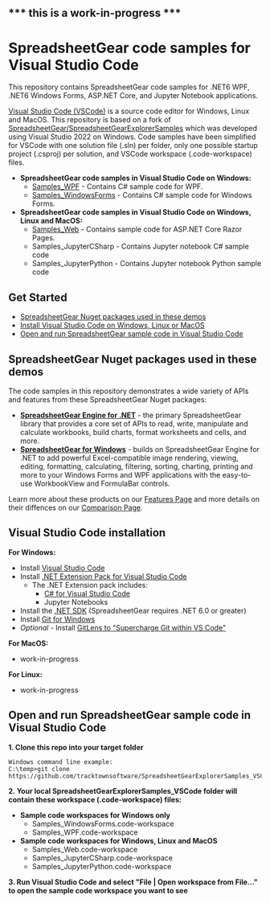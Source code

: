 ## *** this is a work-in-progress ***

# SpreadsheetGear code samples for Visual Studio Code

This repository contains SpreadsheetGear code samples for .NET6 WPF, .NET6 Windows Forms, ASP.NET Core, and Jupyter Notebook applications. 

[Visual Studio Code (VSCode)](https://code.visualstudio.com/) is a source code editor for Windows, Linux and MacOS. This repository is based on a fork of [SpreadsheetGear/SpreadsheetGearExplorerSamples](https://github.com/SpreadsheetGear/SpreadsheetGearExplorerSamples) which was developed using Visual Studio 2022 on Windows. Code samples have been simplified for VSCode with one solution file (.sln) per folder, only one possible startup project (.csproj) per solution, and VSCode workspace (.code-workspace) files.

* **SpreadsheetGear code samples in Visual Studio Code on Windows:**
  *   [Samples_WPF](/Samples_WPF) - Contains C# sample code for WPF.
  *   [Samples_WindowsForms](/Samples_WindowsForms) - Contains C# sample code for Windows Forms.
* **SpreadsheetGear code samples in Visual Studio Code on Windows, Linux and MacOS:**
  *   [Samples_Web](/Samples_Web) - Contains sample code for ASP.NET Core Razor Pages.
  *   Samples_JupyterCSharp - Contains Jupyter notebook C# sample code
  *   Samples_JupyterPython - Contains Jupyter notebook Python sample code

## Get Started ##
* [SpreadsheetGear Nuget packages used in these demos](#spreadsheetgear-nuget-packages-used-in-these-demos)
* [Install Visual Studio Code on Windows, Linux or MacOS](#visual-studio-code-installation)
* [Open and run SpreadsheetGear sample code in Visual Studio Code](#open-and-run-spreadsheetgear-sample-code-in-visual-studio-code)

## SpreadsheetGear Nuget packages used in these demos
The code samples in this repository demonstrates a wide variety of APIs and features from these SpreadsheetGear Nuget packages:
*   **[SpreadsheetGear Engine for .NET](https://www.nuget.org/packages/SpreadsheetGear/9.1.19-beta)** - the primary SpreadsheetGear library that provides a core set of APIs to read, write, manipulate and calculate workbooks, build charts, format worksheets and cells, and more.
*   **[SpreadsheetGear for Windows](https://www.nuget.org/packages/SpreadsheetGear.Windows/9.1.19-beta)** - builds on SpreadsheetGear Engine for .NET to add powerful Excel-compatible image rendering, viewing, editing, formatting, calculating, filtering, sorting, charting, printing and more to your Windows Forms and WPF applications with the easy-to-use WorkbookView and FormulaBar controls.

Learn more about these products on our [Features Page](https://www.spreadsheetgear.com/Products/Features) and more details on their diffences on our [Comparison Page](https://www.spreadsheetgear.com/Products/Compare).

## Visual Studio Code installation
**For Windows:**
* Install [Visual Studio Code](https://code.visualstudio.com/)
* Install [.NET Extension Pack for Visual Studio Code](https://marketplace.visualstudio.com/items?itemName=ms-dotnettools.vscode-dotnet-pack)
  * The .NET Extension pack includes:
    * [C# for Visual Studio Code](https://marketplace.visualstudio.com/items?itemName=ms-dotnettools.csharp)
    * Jupyter Notebooks
* Install the [.NET SDK](https://dotnet.microsoft.com/en-us/download) (SpreadsheetGear requires .NET 6.0 or greater)
* Install [Git for Windows](https://git-scm.com/download/win)
* *Optional* - Install [GitLens to "Supercharge Git within VS Code"](https://marketplace.visualstudio.com/items?itemName=eamodio.gitlens)

**For MacOS:**
* work-in-progress

**For Linux:**
* work-in-progress

## Open and run SpreadsheetGear sample code in Visual Studio Code
**1. Clone this repo into your target folder**

```
Windows command line example:
C:\temp>git clone https://github.com/tracktownsoftware/SpreadsheetGearExplorerSamples_VSCode.git
```
**2. Your local SpreadsheetGearExplorerSamples_VSCode folder will contain these workspace (.code-workspace) files:**

- **Sample code workspaces for Windows only**
  - Samples_WindowsForms.code-workspace
  - Samples_WPF.code-workspace
- **Sample code workspaces for Windows, Linux and MacOS**
  - Samples_Web.code-workspace
  - Samples_JupyterCSharp.code-workspace
  - Samples_JupyterPython.code-workspace

**3. Run Visual Studio Code and select "File | Open workspace from File..." to open the sample code workspace you want to see**
